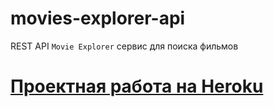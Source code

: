 # movies-explorer-api

REST API `Movie Explorer` сервис для поиска фильмов

# [Проектная работа на Heroku](https://moviesexplorer-api.herokuapp.com)
